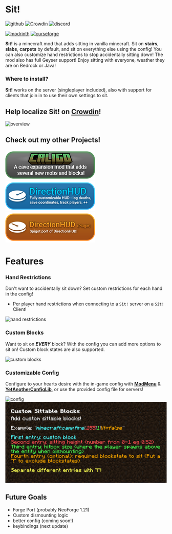 # Sit!
[![github](https://img.shields.io/github/issues/oth3r/Sit?logo=github?label=Issues)](https://github.com/Oth3r/Sit/releases) [![Crowdin](https://badges.crowdin.net/oth3r-sit/localized.svg)](https://crowdin.com/project/oth3r-sit)  [![discord](https://dcbadge.vercel.app/api/server/https://discord.gg/AVSTHCAUvn?style=flat)](https://www.oth3r.one/discord)

[![modrinth](https://img.shields.io/modrinth/dt/sit!?label=Modrinth&logo=modrinth)](https://modrinth.com/mod/sit!) [![curseforge](https://cf.way2muchnoise.eu/892424.svg)](https://www.curseforge.com/minecraft/mc-mods/Sit1) 

**Sit!** is a minecraft mod that adds sitting in vanilla minecraft. 
Sit on **stairs**, **slabs**, **carpets** by default, and sit on everything else using the config! 
You can also customize hand restrictions to stop accidentally sitting down! 
The mod also has full Geyser support! Enjoy sitting with everyone, weather they are on Bedrock or Java!

### Where to install?
**Sit!** works on the server (singleplayer included), also with support for clients that join in to use their own settings to sit.

## Help localize Sit! on [Crowdin](https://crowdin.com/project/oth3r-sit)!
![overview](https://github.com/Oth3r/Sit/blob/master/media/overview.gif?raw=true)

## Check out my other Projects!
[![Caligo badge](https://github.com/Oth3r/Caligo/blob/master/media/promo_badge.png?raw=true)](https://modrinth.com/mod/caligo)
[![DirectionHUD badge](https://github.com/Oth3r/DirectionHUD/blob/master/media/mod-badge.png?raw=true)](https://modrinth.com/mod/directionhud)
[![DirectionHUD Spigot badge](https://github.com/Oth3r/DirectionHUD/blob/master/media/plugin-badge.png?raw=true)](https://modrinth.com/plugin/directionhud-plugin)

# Features

### Hand Restrictions
Don't want to accidentally sit down? Set custom restrictions for each hand in the config!

* Per player hand restrictions when connecting to a `Sit!` server on a `Sit!` Client!

![hand restrictions](https://github.com/Oth3r/Sit/blob/master/media/hand-restrictions.gif?raw=true)

### Custom Blocks
Want to sit on _**EVERY**_ block? With the config you can add more options to sit on! Custom block states are also supported.

![custom blocks](https://github.com/Oth3r/Sit/blob/master/media/custom-blocks.gif?raw=true)

### Customizable Config
Configure to your hearts desire with the in-game config with **[ModMenu](https://modrinth.com/mod/modmenu)** & **[YetAnotherConfigLib](https://modrinth.com/mod/yacl)**, or use the provided config file for servers!

![config](https://github.com/Oth3r/Sit/blob/master/media/config.gif?raw=true)
![custom blocks config](https://github.com/Oth3r/Sit/blob/master/media/custom-blocks-config.png?raw=true)

## Future Goals
 * Forge Port (probably NeoForge 1.21)
 * Custom dismounting logic
 * better config (coming soon!)
 * keybindings (next update)
